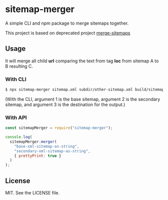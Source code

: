 # sitemap-merger

A simple CLI and npm package to merge sitemaps together.

This project is based on deprecated project [merge-sitemaps](https://github.com/rdilweb/merge-sitemaps)

## Usage

It will merge all child **url** comparing the text from tag **loc** from sitemap A to B resulting C.

### With CLI

```bash
$ npx sitemap-merger sitemap.xml subdir/other-sitemap.xml build/sitemap.xml --format
```

(With the CLI, argument 1 is the base sitemap, argument 2 is the secondary sitemap, and argument 3 is the destination for the output.)

### With API

```js
const sitemapMerger = require("sitemap-merger");

console.log(
  sitemapMerger.merger(
    "base-xml-sitemap-as-string",
    "secondary-xml-sitemap-as-string",
    { prettyPrint: true }
  )
);
```

## License

MIT. See the LICENSE file.
